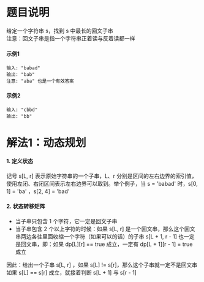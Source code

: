 # 题目说明
给定一个字符串 s，找到 s 中最长的回文子串<br>
注意：回文子串是指一个字符串正着读与反着读都一样
#### 示例1
    输入: "babad"
    输出: "bab"
    注意: "aba" 也是一个有效答案
#### 示例2
    输入: "cbbd"
    输出: "bb"
# 解法1：动态规划
#### 1. 定义状态
记号 s[L, r] 表示原始字符串的一个子串，L、r 分别是区间的左右边界的索引值，使用左闭、右闭区间表示左右边界可以取到。举个例子，当 s = 'babad' 时，s[0, 1] = 'ba' ，s[2, 4] = 'bad'
#### 2. 状态转移矩阵
* 当子串只包含 1 个字符，它一定是回文子串
* 当子串包含 2 个以上字符的时候：如果 s[L, r] 是一个回文串，那么这个回文串两边各往里面收缩一个字符（如果可以的话）的子串 s[L + 1, r - 1] 也一定是回文串，即：如果 dp[L][r] == true 成立，一定有 dp[L + 1][r - 1] = true 成立

因此：给出一个子串 s[L, r] ，如果 s[L] != s[r]，那么这个子串就一定不是回文串
如果 s[L] == s[r] 成立，就接着判断 s[L + 1] 与 s[r - 1]

